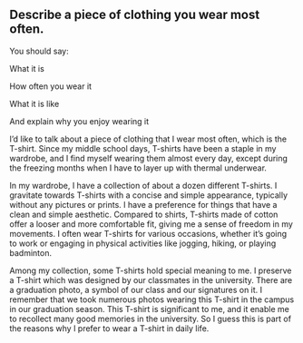 ## Describe a piece of clothing you wear most often.

You should say:

What it is

How often you wear it

What it is like

And explain why you enjoy wearing it


I’d like to talk about a piece of clothing that I wear most often, which is the T-shirt. Since my middle school days, T-shirts have been a staple in my wardrobe, and I find myself wearing them almost every day, except during the freezing months when I have to layer up with thermal underwear.

In my wardrobe, I have a collection of about a dozen different T-shirts. I gravitate towards T-shirts with a concise and simple appearance, typically without any pictures or prints. I have a preference for things that have a clean and simple aesthetic. Compared to shirts, T-shirts made of cotton offer a looser and more comfortable fit, giving me a sense of freedom in my movements. I often wear T-shirts for various occasions, whether it’s going to work or engaging in physical activities like jogging, hiking, or playing badminton.

Among my collection, some T-shirts hold special meaning to me. I preserve a T-shirt which was designed by our classmates in the university. There are a graduation photo, a symbol of our class and our signatures on it. I remember that we took numerous photos wearing this T-shirt in the campus in our graduation season. This T-shirt is significant to me, and it enable me to recollect many good memories in the university. So I guess this is part of the reasons why I prefer to wear a T-shirt in daily life.